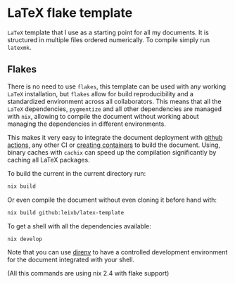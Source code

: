 # LaTeX flake template

`LaTeX` template that I use as a starting point for all my documents. It is
structured in multiple files ordered numerically. To compile simply
run `latexmk`.

## Flakes

There is no need to use `flakes`, this template can be used with any working
`LaTeX` installation, but `flakes` allow for build reproducibility and a
standardized environment across all collaborators. This means that all the
`LaTeX` dependencies, `pygmentize` and all other dependencies are managed with
`nix`, allowing to compile the document without working about managing the
dependencies in different environments.

This makes it very easy to integrate the document deployment with [github
actions](https://github.com/marketplace/actions/install-nix#usage-with-flakes),
any other CI or [creating containers](https://nix.dev/tutorials/building-and-running-docker-images)
to build the document. Using, binary caches with `cachix` can speed up the
compilation significantly by caching all LaTeX packages.

To build the current in the current directory run:

```sh
nix build
```

Or even compile the document without even cloning it before hand with:

```sh
nix build github:leixb/latex-template
```

To get a shell with all the dependencies available:

```sh
nix develop
```

Note that you can use [direnv](https://github.com/direnv/direnv)
to have a controlled development environment for the document integrated
with your shell.

(All this commands are using nix 2.4 with flake support)
